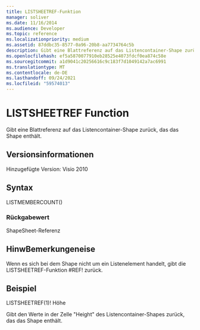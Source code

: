 ```yaml
---
title: LISTSHEETREF-Funktion
manager: soliver
ms.date: 11/16/2014
ms.audience: Developer
ms.topic: reference
ms.localizationpriority: medium
ms.assetid: 87ddbc35-8577-0a96-20b8-aa7734764c5b
description: Gibt eine Blattreferenz auf das Listencontainer-Shape zurück, das das Shape enthält.
ms.openlocfilehash: ef5a5870077910eb28525e4073fdcf0ea874c58e
ms.sourcegitcommit: a1d9041c20256616c9c183f7d1049142a7ac6991
ms.translationtype: MT
ms.contentlocale: de-DE
ms.lasthandoff: 09/24/2021
ms.locfileid: "59574013"
---
```

# <a name="listsheetref-function"></a>LISTSHEETREF Function

Gibt eine Blattreferenz auf das Listencontainer-Shape zurück, das das Shape enthält.
  
## <a name="version-information"></a>Versionsinformationen

Hinzugefügte Version: Visio 2010
 
  
## <a name="syntax"></a>Syntax

LISTMEMBERCOUNT()
  
### <a name="return-value"></a>Rückgabewert

ShapeSheet-Referenz
  
## <a name="remarks"></a>HinwBemerkungeneise

Wenn es sich bei dem Shape nicht um ein Listenelement handelt, gibt die LISTSHEETREF-Funktion #REF! zurück.
  
## <a name="example"></a>Beispiel

LISTSHEETREF(1)! Höhe 
  
Gibt den Werte in der Zelle "Height" des Listencontainer-Shapes zurück, das das Shape enthält. 
  

